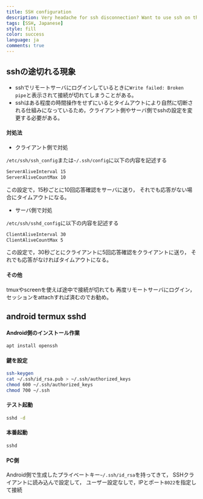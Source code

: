 ```yaml
---
title: SSH configuration
description: Very headache for ssh disconnection? Want to use ssh on the Android app termux? Click to see
tags: [SSH, Japanese]
style: fill
color: success
language: ja
comments: true
---
```


## sshの途切れる現象
- sshでリモートサーバにログインしているときに`Write failed: Broken pipe`と表示されて接続が切れてしまうことがある。
- sshはある程度の時間操作をせずにいるとタイムアウトにより自然に切断される仕組みになっているため，クライアント側やサーバ側でsshの設定を変更する必要がある。
#### 対処法
- クライアント側で対処

`/etc/ssh/ssh_config`または`~/.ssh/config`に以下の内容を記述する
```sh
ServerAliveInterval 15
ServerAliveCountMax 10
```
この設定で，15秒ごとに10回応答確認をサーバに送り，
それでも応答がない場合にタイムアウトになる。

- サーバ側で対処

`/etc/ssh/sshd_config`に以下の内容を記述する
```sh
ClientAliveInterval 30
ClientAliveCountMax 5
```
この設定で，30秒ごとにクライアントに5回応答確認をクライアントに送り，
それでも応答がなければタイムアウトになる。

#### その他
tmuxやscreenを使えば途中で接続が切れても
再度リモートサーバにログイン，
セッションをattachすれば済むのでお勧め。


## android termux sshd
#### Android側のインストール作業
```sh
apt install openssh
```

#### 鍵を設定
```sh
ssh-keygen
cat ~/.ssh/id_rsa.pub > ~/.ssh/authorized_keys
chmod 600 ~/.ssh/authorized_keys
chmod 700 ~/.ssh
```

#### テスト起動
```sh
sshd -d
```

#### 本番起動
```sh
sshd
```

#### PC側
Android側で生成したプライベートキー`~/.ssh/id_rsa`を持ってきて，
SSHクライアントに読み込んで設定して，
ユーザー設定なしで，IPとポート`8022`を指定して接続
